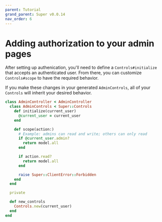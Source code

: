 ```yaml
---
parent: Tutorial
grand_parent: Super v0.0.14
nav_order: 6
---
```

# Adding authorization to your admin pages

After setting up authenication, you'll need to define a `Controls#initialize`
that accepts an authenticated user. From there, you can customize
`Controls#scope` to have the required behavior.

If you make these changes in your generated `AdminControls`, all of your
`Controls` will inherit your desired behavior.

```ruby
class AdminController < AdminController
  class AdminControls < Super::Controls
    def initialize(current_user)
      @current_user = current_user
    end

    def scope(action:)
      # Example: admins can read and write; others can only read
      if @current_user.admin?
        return model.all
      end

      if action.read?
        return model.all
      end

      raise Super::ClientError::Forbidden
    end
  end

  private

  def new_controls
    Controls.new(current_user)
  end
end
```

